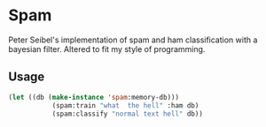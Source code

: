 # Spam

Peter Seibel's implementation of spam and ham classification with a bayesian filter.
Altered to fit my style of programming.

## Usage

```lisp
(let ((db (make-instance 'spam:memory-db)))
           (spam:train "what  the hell" :ham db)
           (spam:classify "normal text hell" db))
```

